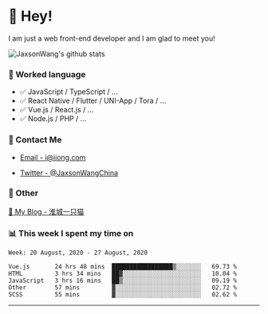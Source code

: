 # 👋 Hey!

I am just a web front-end developer and I am glad to meet you!

![JaxsonWang's github stats](https://github-readme-stats.vercel.app/api?username=JaxsonWang&&show_icons=true&&title_color=1abc9c&&icon_color=1abc9c)


### 📝 Worked language

- ✅ JavaScript / TypeScript / ...
- ✅ React Native / Flutter / UNI-App / Tora / ...
- ✅ Vue.js / React.js / ...
- ✅ Node.js / PHP / ...

### 📮 Contact Me

- [Email - i@iiong.com](mailto:i@iiong.com)

- [Twitter - @JaxsonWangChina](https://twitter.com/JaxsonWangChina)

### 🤪 Other

[📌 My Blog - 淮城一只猫](https://iiong.com)

### 📊 This week I spent my time on

<!--START_SECTION:waka-->
```text
Week: 20 August, 2020 - 27 August, 2020

Vue.js       24 hrs 48 mins  █████████████████▒░░░░░░░   69.73 % 
HTML         3 hrs 34 mins   ██▓░░░░░░░░░░░░░░░░░░░░░░   10.04 % 
JavaScript   3 hrs 16 mins   ██▒░░░░░░░░░░░░░░░░░░░░░░   09.19 % 
Other        57 mins         ▓░░░░░░░░░░░░░░░░░░░░░░░░   02.72 % 
SCSS         55 mins         ▓░░░░░░░░░░░░░░░░░░░░░░░░   02.62 % 
```
<!--END_SECTION:waka-->

---
